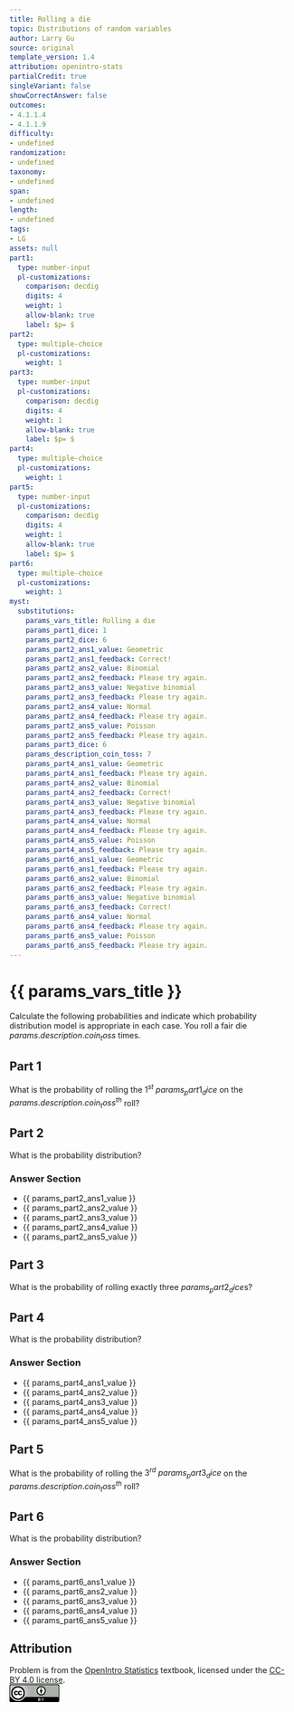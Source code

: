```yaml
---
title: Rolling a die
topic: Distributions of random variables
author: Larry Gu
source: original
template_version: 1.4
attribution: openintro-stats
partialCredit: true
singleVariant: false
showCorrectAnswer: false
outcomes:
- 4.1.1.4
- 4.1.1.9
difficulty:
- undefined
randomization:
- undefined
taxonomy:
- undefined
span:
- undefined
length:
- undefined
tags:
- LG
assets: null
part1:
  type: number-input
  pl-customizations:
    comparison: decdig
    digits: 4
    weight: 1
    allow-blank: true
    label: $p= $
part2:
  type: multiple-choice
  pl-customizations:
    weight: 1
part3:
  type: number-input
  pl-customizations:
    comparison: decdig
    digits: 4
    weight: 1
    allow-blank: true
    label: $p= $
part4:
  type: multiple-choice
  pl-customizations:
    weight: 1
part5:
  type: number-input
  pl-customizations:
    comparison: decdig
    digits: 4
    weight: 1
    allow-blank: true
    label: $p= $
part6:
  type: multiple-choice
  pl-customizations:
    weight: 1
myst:
  substitutions:
    params_vars_title: Rolling a die
    params_part1_dice: 1
    params_part2_dice: 6
    params_part2_ans1_value: Geometric
    params_part2_ans1_feedback: Correct!
    params_part2_ans2_value: Binomial
    params_part2_ans2_feedback: Please try again.
    params_part2_ans3_value: Negative binomial
    params_part2_ans3_feedback: Please try again.
    params_part2_ans4_value: Normal
    params_part2_ans4_feedback: Please try again.
    params_part2_ans5_value: Poisson
    params_part2_ans5_feedback: Please try again.
    params_part3_dice: 6
    params_description_coin_toss: 7
    params_part4_ans1_value: Geometric
    params_part4_ans1_feedback: Please try again.
    params_part4_ans2_value: Binomial
    params_part4_ans2_feedback: Correct!
    params_part4_ans3_value: Negative binomial
    params_part4_ans3_feedback: Please try again.
    params_part4_ans4_value: Normal
    params_part4_ans4_feedback: Please try again.
    params_part4_ans5_value: Poisson
    params_part4_ans5_feedback: Please try again.
    params_part6_ans1_value: Geometric
    params_part6_ans1_feedback: Please try again.
    params_part6_ans2_value: Binomial
    params_part6_ans2_feedback: Please try again.
    params_part6_ans3_value: Negative binomial
    params_part6_ans3_feedback: Correct!
    params_part6_ans4_value: Normal
    params_part6_ans4_feedback: Please try again.
    params_part6_ans5_value: Poisson
    params_part6_ans5_feedback: Please try again.
---
```

# {{ params_vars_title }}
Calculate the following probabilities and indicate which probability distribution model is appropriate in each case. You roll a fair die ${{ params.description.coin_toss }}$ times.

## Part 1

What is the probability of rolling the $1^{st}$ ${{ params_part1_dice }}$ on the ${{ params.description.coin_toss }}^{th}$ roll?

## Part 2

What is the probability distribution?

### Answer Section

- {{ params_part2_ans1_value }}
- {{ params_part2_ans2_value }}
- {{ params_part2_ans3_value }}
- {{ params_part2_ans4_value }}
- {{ params_part2_ans5_value }}

## Part 3

What is the probability of rolling exactly three ${{ params_part2_dice }}$s?

## Part 4

What is the probability distribution?

### Answer Section

- {{ params_part4_ans1_value }}
- {{ params_part4_ans2_value }}
- {{ params_part4_ans3_value }}
- {{ params_part4_ans4_value }}
- {{ params_part4_ans5_value }}

## Part 5

What is the probability of rolling the $3^{rd}$ ${{ params_part3_dice }}$ on the ${{ params.description.coin_toss }}^{th}$ roll?

## Part 6

What is the probability distribution?

### Answer Section

- {{ params_part6_ans1_value }}
- {{ params_part6_ans2_value }}
- {{ params_part6_ans3_value }}
- {{ params_part6_ans4_value }}
- {{ params_part6_ans5_value }}

## Attribution

Problem is from the [OpenIntro Statistics](https://openintro.org/book/os/) textbook, licensed under the [CC-BY 4.0 license](https://creativecommons.org/licenses/by/4.0/).<br>![Image representing the Creative Commons 4.0 BY license.](https://raw.githubusercontent.com/firasm/bits/master/by.png)